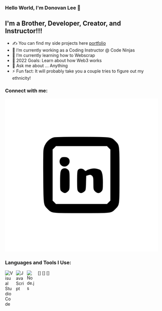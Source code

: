 ### Hello World, I'm Donovan Lee  👋




## I'm a Brother, Developer, Creator, and Instructor!!!
- ✍ You can find my side projects here [portfolio]
- 🔭 I’m currently working as a Coding Instructor @ Code Ninjas
- 🌱 I’m currently learning how to Webscrap
- 🥅 2022 Goals: Learn about how Web3 works
- 💬 Ask me about ... Anything
- ⚡ Fun fact: It will probably take you a couple tries to figure out my ethnicity!

### Connect with me:

[![linkedin](./img/linkedIn.svg)](https://www.linkedin.com/in/donovan-lee-05225620a/#gh-dark-mode-only)


### Languages and Tools I Use:

[<img align="left" alt="Visual Studio Code" width="26px" src="https://cdn.jsdelivr.net/gh/devicons/devicon/icons/vscode/vscode-original.svg" style="padding-right:10px;" />]
[<img align="left" alt="JavaScript" width="26px" src="https://cdn.jsdelivr.net/gh/devicons/devicon/icons/javascript/javascript-original.svg" style="padding-right:10px;" />]
[<img align="left" alt="Node.js" width="26px" src="https://cdn.jsdelivr.net/gh/devicons/devicon/icons/nodejs/nodejs-original.svg" style="padding-right:10px;" />]

<br />
<br />











[portfolio]:https://github.com/LeeDonovan/SideProjects
[linkedin]: https://www.linkedin.com/in/donovan-lee-05225620a/
